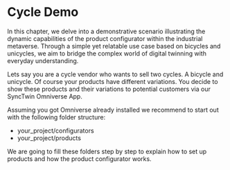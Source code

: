 # Cycle Demo

In this chapter, we delve into a demonstrative scenario illustrating the dynamic capabilities of the product configurator within the industrial metaverse. Through a simple yet relatable use case based on bicycles and unicycles, we aim to bridge the complex world of digital twinning with everyday understanding.

Lets say you are a cycle vendor who wants to sell two cycles. A bicycle and unicycle. Of course your products have different variations. You decide to show these products and their variations to potential customers via our SyncTwin Omniverse App.

Assuming you got Omniverse already installed we recommend to start out with the following folder structure:

- your_project/configurators
- your_project/products

We are going to fill these folders step by step to explain how to set up products and how the product configurator works.



